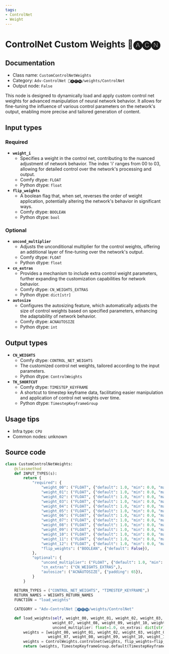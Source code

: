 ```yaml
---
tags:
- ControlNet
- Weight
---
```


# ControlNet Custom Weights 🛂🅐🅒🅝
## Documentation
- Class name: `CustomControlNetWeights`
- Category: `Adv-ControlNet 🛂🅐🅒🅝/weights/ControlNet`
- Output node: `False`

This node is designed to dynamically load and apply custom control net weights for advanced manipulation of neural network behavior. It allows for fine-tuning the influence of various control parameters on the network's output, enabling more precise and tailored generation of content.
## Input types
### Required
- **`weight_i`**
    - Specifies a weight in the control net, contributing to the nuanced adjustment of network behavior. The index 'i' ranges from 00 to 03, allowing for detailed control over the network's processing and output.
    - Comfy dtype: `FLOAT`
    - Python dtype: `float`
- **`flip_weights`**
    - A boolean flag that, when set, reverses the order of weight application, potentially altering the network's behavior in significant ways.
    - Comfy dtype: `BOOLEAN`
    - Python dtype: `bool`
### Optional
- **`uncond_multiplier`**
    - Adjusts the unconditional multiplier for the control weights, offering an additional layer of fine-tuning over the network's output.
    - Comfy dtype: `FLOAT`
    - Python dtype: `float`
- **`cn_extras`**
    - Provides a mechanism to include extra control weight parameters, further expanding the customization capabilities for network behavior.
    - Comfy dtype: `CN_WEIGHTS_EXTRAS`
    - Python dtype: `dict[str]`
- **`autosize`**
    - Configures the autosizing feature, which automatically adjusts the size of control weights based on specified parameters, enhancing the adaptability of network behavior.
    - Comfy dtype: `ACNAUTOSIZE`
    - Python dtype: `int`
## Output types
- **`CN_WEIGHTS`**
    - Comfy dtype: `CONTROL_NET_WEIGHTS`
    - The customized control net weights, tailored according to the input parameters.
    - Python dtype: `ControlWeights`
- **`TK_SHORTCUT`**
    - Comfy dtype: `TIMESTEP_KEYFRAME`
    - A shortcut to timestep keyframe data, facilitating easier manipulation and application of control net weights over time.
    - Python dtype: `TimestepKeyframeGroup`
## Usage tips
- Infra type: `CPU`
- Common nodes: unknown


## Source code
```python
class CustomControlNetWeights:
    @classmethod
    def INPUT_TYPES(s):
        return {
            "required": {
                "weight_00": ("FLOAT", {"default": 1.0, "min": 0.0, "max": 10.0, "step": 0.001}, ),
                "weight_01": ("FLOAT", {"default": 1.0, "min": 0.0, "max": 10.0, "step": 0.001}, ),
                "weight_02": ("FLOAT", {"default": 1.0, "min": 0.0, "max": 10.0, "step": 0.001}, ),
                "weight_03": ("FLOAT", {"default": 1.0, "min": 0.0, "max": 10.0, "step": 0.001}, ),
                "weight_04": ("FLOAT", {"default": 1.0, "min": 0.0, "max": 10.0, "step": 0.001}, ),
                "weight_05": ("FLOAT", {"default": 1.0, "min": 0.0, "max": 10.0, "step": 0.001}, ),
                "weight_06": ("FLOAT", {"default": 1.0, "min": 0.0, "max": 10.0, "step": 0.001}, ),
                "weight_07": ("FLOAT", {"default": 1.0, "min": 0.0, "max": 10.0, "step": 0.001}, ),
                "weight_08": ("FLOAT", {"default": 1.0, "min": 0.0, "max": 10.0, "step": 0.001}, ),
                "weight_09": ("FLOAT", {"default": 1.0, "min": 0.0, "max": 10.0, "step": 0.001}, ),
                "weight_10": ("FLOAT", {"default": 1.0, "min": 0.0, "max": 10.0, "step": 0.001}, ),
                "weight_11": ("FLOAT", {"default": 1.0, "min": 0.0, "max": 10.0, "step": 0.001}, ),
                "weight_12": ("FLOAT", {"default": 1.0, "min": 0.0, "max": 10.0, "step": 0.001}, ),
                "flip_weights": ("BOOLEAN", {"default": False}),
            },
            "optional": {
                "uncond_multiplier": ("FLOAT", {"default": 1.0, "min": 0.0, "max": 1.0, "step": 0.01}, ),
                "cn_extras": ("CN_WEIGHTS_EXTRAS",),
                "autosize": ("ACNAUTOSIZE", {"padding": 65}),
            }
        }
    
    RETURN_TYPES = ("CONTROL_NET_WEIGHTS", "TIMESTEP_KEYFRAME",)
    RETURN_NAMES = WEIGHTS_RETURN_NAMES
    FUNCTION = "load_weights"

    CATEGORY = "Adv-ControlNet 🛂🅐🅒🅝/weights/ControlNet"

    def load_weights(self, weight_00, weight_01, weight_02, weight_03, weight_04, weight_05, weight_06, 
                     weight_07, weight_08, weight_09, weight_10, weight_11, weight_12, flip_weights,
                     uncond_multiplier: float=1.0, cn_extras: dict[str]={}):
        weights = [weight_00, weight_01, weight_02, weight_03, weight_04, weight_05, weight_06, 
                   weight_07, weight_08, weight_09, weight_10, weight_11, weight_12]
        weights = ControlWeights.controlnet(weights, flip_weights=flip_weights, uncond_multiplier=uncond_multiplier, extras=cn_extras)
        return (weights, TimestepKeyframeGroup.default(TimestepKeyframe(control_weights=weights)))

```
